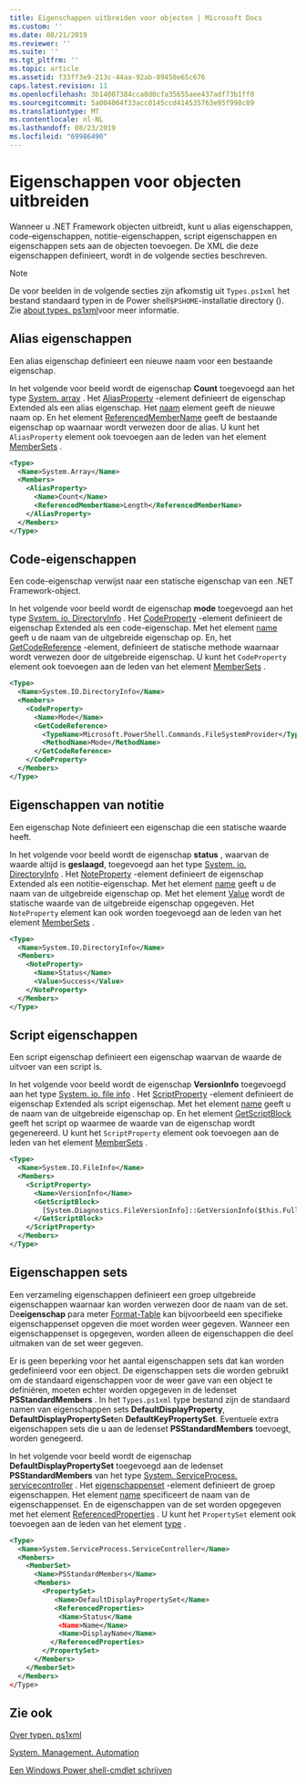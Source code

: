 ```yaml
---
title: Eigenschappen uitbreiden voor objecten | Microsoft Docs
ms.custom: ''
ms.date: 08/21/2019
ms.reviewer: ''
ms.suite: ''
ms.tgt_pltfrm: ''
ms.topic: article
ms.assetid: f33ff3e9-213c-44aa-92ab-09450e65c676
caps.latest.revision: 11
ms.openlocfilehash: 3b14007384cca0d0cfa35655aee437adf73b1ff0
ms.sourcegitcommit: 5a004064f33acc0145ccd414535763e95f998c89
ms.translationtype: MT
ms.contentlocale: nl-NL
ms.lasthandoff: 08/23/2019
ms.locfileid: "69986490"
---
```

# <a name="extending-properties-for-objects"></a>Eigenschappen voor objecten uitbreiden

Wanneer u .NET Framework objecten uitbreidt, kunt u alias eigenschappen, code-eigenschappen, notitie-eigenschappen, script eigenschappen en eigenschappen sets aan de objecten toevoegen. De XML die deze eigenschappen definieert, wordt in de volgende secties beschreven.

> [!NOTE]
> De voor beelden in de volgende secties zijn afkomstig uit `Types.ps1xml` het bestand standaard typen in de Power shell`$PSHOME`-installatie directory (). Zie [about types. ps1xml](/powershell/module/microsoft.powershell.core/about/about_types.ps1xml)voor meer informatie.

## <a name="alias-properties"></a>Alias eigenschappen

Een alias eigenschap definieert een nieuwe naam voor een bestaande eigenschap.

In het volgende voor beeld wordt de eigenschap **Count** toegevoegd aan het type [System. array](/dotnet/api/System.Array) . Het [AliasProperty](/dotnet/api/system.management.automation.psaliasproperty) -element definieert de eigenschap Extended als een alias eigenschap. Het [naam](/dotnet/api/system.management.automation.psmemberinfo.name) element geeft de nieuwe naam op. En het element [ReferencedMemberName](/dotnet/api/system.management.automation.psaliasproperty.referencedmembername) geeft de bestaande eigenschap op waarnaar wordt verwezen door de alias. U kunt het `AliasProperty` element ook toevoegen aan de leden van het element [MemberSets](/dotnet/api/system.management.automation.psmemberset) .

```xml
<Type>
  <Name>System.Array</Name>
  <Members>
    <AliasProperty>
      <Name>Count</Name>
      <ReferencedMemberName>Length</ReferencedMemberName>
    </AliasProperty>
  </Members>
</Type>
```

## <a name="code-properties"></a>Code-eigenschappen

Een code-eigenschap verwijst naar een statische eigenschap van een .NET Framework-object.

In het volgende voor beeld wordt de eigenschap **mode** toegevoegd aan het type [System. io. DirectoryInfo](/dotnet/api/System.IO.DirectoryInfo) . Het [CodeProperty](/dotnet/api/system.management.automation.pscodeproperty) -element definieert de eigenschap Extended als een code-eigenschap. Met het element [name](/dotnet/api/system.management.automation.psmemberinfo.name) geeft u de naam van de uitgebreide eigenschap op. En, het [GetCodeReference](/dotnet/api/system.management.automation.pscodeproperty.gettercodereference) -element, definieert de statische methode waarnaar wordt verwezen door de uitgebreide eigenschap. U kunt het `CodeProperty` element ook toevoegen aan de leden van het element [MemberSets](/dotnet/api/system.management.automation.psmemberset) .

```xml
<Type>
  <Name>System.IO.DirectoryInfo</Name>
  <Members>
    <CodeProperty>
      <Name>Mode</Name>
      <GetCodeReference>
        <TypeName>Microsoft.PowerShell.Commands.FileSystemProvider</TypeName>
        <MethodName>Mode</MethodName>
      </GetCodeReference>
    </CodeProperty>
  </Members>
</Type>
```

## <a name="note-properties"></a>Eigenschappen van notitie

Een eigenschap Note definieert een eigenschap die een statische waarde heeft.

In het volgende voor beeld wordt de eigenschap **status** , waarvan de waarde altijd is **geslaagd**, toegevoegd aan het type [System. io. DirectoryInfo](/dotnet/api/System.IO.DirectoryInfo) . Het [NoteProperty](/dotnet/api/system.management.automation.psnoteproperty) -element definieert de eigenschap Extended als een notitie-eigenschap. Met het element [name](/dotnet/api/system.management.automation.psmemberinfo.name) geeft u de naam van de uitgebreide eigenschap op. Met het element [Value](/dotnet/api/system.management.automation.psnoteproperty.value) wordt de statische waarde van de uitgebreide eigenschap opgegeven. Het `NoteProperty` element kan ook worden toegevoegd aan de leden van het element [MemberSets](/dotnet/api/system.management.automation.psmemberset) .

```xml
<Type>
  <Name>System.IO.DirectoryInfo</Name>
  <Members>
    <NoteProperty>
      <Name>Status</Name>
      <Value>Success</Value>
    </NoteProperty>
  </Members>
</Type>
```

## <a name="script-properties"></a>Script eigenschappen

Een script eigenschap definieert een eigenschap waarvan de waarde de uitvoer van een script is.

In het volgende voor beeld wordt de eigenschap **VersionInfo** toegevoegd aan het type [System. io. file info](/dotnet/api/System.IO.FileInfo) . Het [ScriptProperty](/dotnet/api/system.management.automation.psscriptproperty) -element definieert de eigenschap Extended als script eigenschap. Met het element [name](/dotnet/api/system.management.automation.psmemberinfo.name) geeft u de naam van de uitgebreide eigenschap op. En het element [GetScriptBlock](/dotnet/api/system.management.automation.psscriptproperty.getterscript) geeft het script op waarmee de waarde van de eigenschap wordt gegenereerd. U kunt het `ScriptProperty` element ook toevoegen aan de leden van het element [MemberSets](/dotnet/api/system.management.automation.psmemberset) .

```xml
<Type>
  <Name>System.IO.FileInfo</Name>
  <Members>
    <ScriptProperty>
      <Name>VersionInfo</Name>
      <GetScriptBlock>
        [System.Diagnostics.FileVersionInfo]::GetVersionInfo($this.FullName)
      </GetScriptBlock>
    </ScriptProperty>
  </Members>
</Type>
```

## <a name="property-sets"></a>Eigenschappen sets

Een verzameling eigenschappen definieert een groep uitgebreide eigenschappen waarnaar kan worden verwezen door de naam van de set.
De**eigenschap** para meter [Format-Table](/powershell/module/Microsoft.PowerShell.Utility/Format-Table)
kan bijvoorbeeld een specifieke eigenschappenset opgeven die moet worden weer gegeven. Wanneer een eigenschappenset is opgegeven, worden alleen de eigenschappen die deel uitmaken van de set weer gegeven.

Er is geen beperking voor het aantal eigenschappen sets dat kan worden gedefinieerd voor een object. De eigenschappen sets die worden gebruikt om de standaard eigenschappen voor de weer gave van een object te definiëren, moeten echter worden opgegeven in de ledenset **PSStandardMembers** . In het `Types.ps1xml` type bestand zijn de standaard namen van eigenschappen sets **DefaultDisplayProperty**, **DefaultDisplayPropertySet**en **DefaultKeyPropertySet**. Eventuele extra eigenschappen sets die u aan de ledenset **PSStandardMembers** toevoegt, worden genegeerd.

In het volgende voor beeld wordt de eigenschap **DefaultDisplayPropertySet** toegevoegd aan de ledenset **PSStandardMembers** van het type [System. ServiceProcess. servicecontroller](/dotnet/api/System.ServiceProcess.ServiceController) . Het [eigenschappenset](/dotnet/api/system.management.automation.pspropertyset) -element definieert de groep eigenschappen. Het element [name](/dotnet/api/system.management.automation.psmemberinfo.name) specificeert de naam van de eigenschappenset. En de eigenschappen van de set worden opgegeven met het element [ReferencedProperties](/dotnet/api/system.management.automation.pspropertyset.referencedpropertynames) . U kunt het `PropertySet` element ook toevoegen aan de leden van het element [type](/dotnet/api/system.management.automation.pstypename) .

```xml
<Type>
  <Name>System.ServiceProcess.ServiceController</Name>
  <Members>
    <MemberSet>
      <Name>PSStandardMembers</Name>
      <Members>
        <PropertySet>
           <Name>DefaultDisplayPropertySet</Name>
           <ReferencedProperties>
            <Name>Status</Name
            <Name>Name</Name>
            <Name>DisplayName</Name>
          </ReferencedProperties>
        </PropertySet>
      </Members>
    </MemberSet>
  </Members>
</Type>
```

## <a name="see-also"></a>Zie ook

[Over typen. ps1xml](/powershell/module/microsoft.powershell.core/about/about_types.ps1xml)

[System. Management. Automation](/dotnet/api/System.Management.Automation)

[Een Windows Power shell-cmdlet schrijven](./writing-a-windows-powershell-cmdlet.md)
